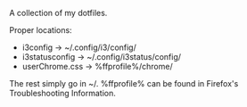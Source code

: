 A collection of my dotfiles.

Proper locations:

* i3config → ~/.config/i3/config/
* i3statusconfig → ~/.config/i3status/config/
* userChrome.css → %ffprofile%/chrome/

The rest simply go in ~/. %ffprofile% can be found in Firefox's Troubleshooting Information.
